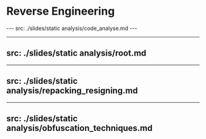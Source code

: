 # Reverse Engineering


<PageNumber/>
---
src: ./slides/static analysis/code_analyse.md
---

---
src: ./slides/static analysis/root.md
---

---
src: ./slides/static analysis/repacking_resigning.md
---

---
src: ./slides/static analysis/obfuscation_techniques.md
---